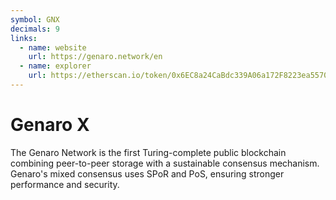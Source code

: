 ```yaml
---
symbol: GNX
decimals: 9
links:
  - name: website
    url: https://genaro.network/en
  - name: explorer
    url: https://etherscan.io/token/0x6EC8a24CaBdc339A06a172F8223ea557055aDAa5
---
```


# Genaro X

The Genaro Network is the first Turing-complete public blockchain combining peer-to-peer storage with a sustainable consensus mechanism. Genaro's mixed consensus uses SPoR and PoS, ensuring stronger performance and security.
